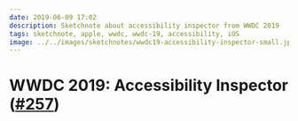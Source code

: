 ```yaml
---
date: 2019-06-09 17:02
description: Sketchnote about accessibility inspector from WWDC 2019
tags: sketchnote, apple, wwdc, wwdc-19, accessibility, iOS
image: ../../images/sketchnotes/wwdc19-accessibility-inspector-small.jpg
---
```


# WWDC 2019: Accessibility Inspector ([#257](https://developer.apple.com/wwdc19/257))
